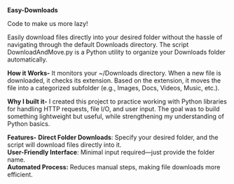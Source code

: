 **Easy-Downloads**

Code to make us more lazy!

Easily download files directly into your desired folder without the hassle of navigating through the default Downloads directory.
The script DownloadAndMove.py is a Python utility to organize your Downloads folder automatically.

**How it Works-**
  It monitors your ~/Downloads directory.
  When a new file is downloaded, it checks its extension.
  Based on the extension, it moves the file into a categorized subfolder (e.g., Images, Docs, Videos, Music, etc.).

**Why I built it-**
  I created this project to practice working with Python libraries for handling HTTP requests, file I/O, and user input. The goal was to build something lightweight but useful,   while strengthening my understanding of Python basics.

**Features-**
  **Direct Folder Downloads**: Specify your desired folder, and the script will download files directly into it.  
  **User-Friendly Interface**: Minimal input required—just provide the folder name.  
  **Automated Process:** Reduces manual steps, making file downloads more efficient.

